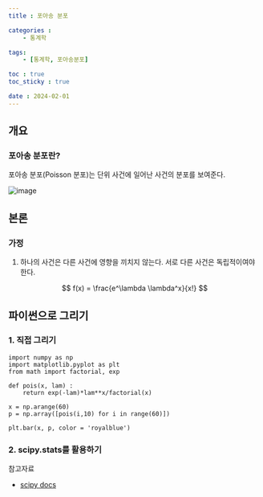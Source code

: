 ```yaml
---
title : 포아송 분포

categories : 
    - 통계학

tags:
    - [통계학, 포아송분포]

toc : true
toc_sticky : true

date : 2024-02-01
---
```



## 개요
### 포아송 분포란?

포아송 분포(Poisson 분포)는 단위 사건에 일어난 사건의 분포를 보여준다. 

![image](https://github.com/kwonhwijun/statistics/assets/53813293/655d0c4e-5d2e-4990-9048-aab43f183de9)

## 본론
### 가정
1. 하나의 사건은 다른 사건에 영향을 끼치지 않는다. 서로 다른 사건은 독립적이여야 한다. 

$$ f(x) = \frac{e^\lambda \lambda^x}{x!} $$

## 파이썬으로 그리기
### 1. 직접 그리기
```
import numpy as np
import matplotlib.pyplot as plt
from math import factorial, exp

def pois(x, lam) :
    return exp(-lam)*lam**x/factorial(x)

x = np.arange(60)
p = np.array([pois(i,10) for i in range(60)])

plt.bar(x, p, color = 'royalblue')
```

### 2. scipy.stats를 활용하기



참고자료
- [scipy docs](https://docs.scipy.org/doc/scipy/reference/generated/scipy.stats.poisson.html#scipy.stats.poisson)